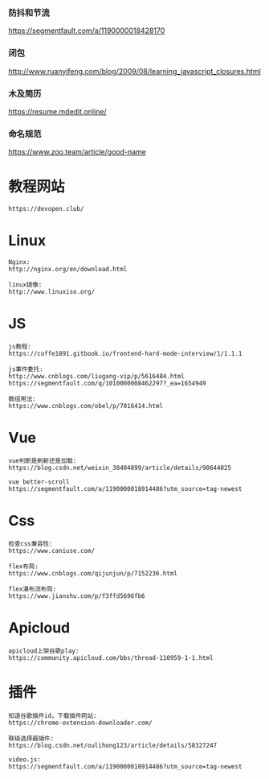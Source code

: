 ### 防抖和节流

https://segmentfault.com/a/1190000018428170

### 闭包

http://www.ruanyifeng.com/blog/2009/08/learning_javascript_closures.html

### 木及简历

https://resume.mdedit.online/

### 命名规范

https://www.zoo.team/article/good-name

# 教程网站

```
https://devopen.club/
```

# Linux

```
Nginx:
http://nginx.org/en/download.html

linux镜像:
http://www.linuxiso.org/
```

# JS

```
js教程:
https://coffe1891.gitbook.io/frontend-hard-mode-interview/1/1.1.1

js事件委托:
http://www.cnblogs.com/liugang-vip/p/5616484.html
https://segmentfault.com/q/1010000008462297?_ea=1654949

数组用法:
https://www.cnblogs.com/obel/p/7016414.html
```

# Vue

```
vue判断是刷新还是加载:
https://blog.csdn.net/weixin_38404899/article/details/90644025

vue better-scroll
https://segmentfault.com/a/1190000018914486?utm_source=tag-newest
```

# Css

```
检查css兼容性:
https://www.caniuse.com/

flex布局:
https://www.cnblogs.com/qijunjun/p/7152236.html

flex瀑布流布局:
https://www.jianshu.com/p/f3ffd5696fb6
```

# Apicloud

```
apicloud上架谷歌play:
https://community.apicloud.com/bbs/thread-110959-1-1.html

```

# 插件

```
知道谷歌插件id，下载插件网站:
https://chrome-extension-downloader.com/

联级选择器插件:
https://blog.csdn.net/oulihong123/article/details/58327247

video.js:
https://segmentfault.com/a/1190000018914486?utm_source=tag-newest

```

